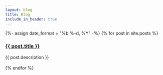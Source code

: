 ```yaml
---
layout: blog
title: Blog
include_in_header: true
---
```


{%- assign date_format = "%b %-d, %Y" -%}
{% for post in site.posts %}

### <a href="{{ post.url | relative_url }}" target="_self">{{ post.title }}</a>
{{ post.description }}
<br><br>
{% endfor %}
